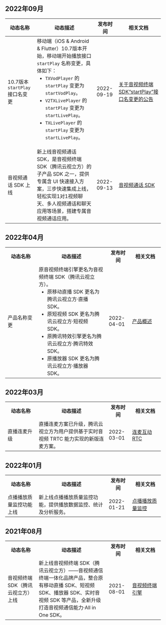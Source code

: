 
## 2022年09月
<table>
<thead>
<tr><th width="20%">动态名称</th><th width="45%">动态描述</th><th width="15%">发布时间</th><th width="20%">相关文档</th>
</tr>
</thead>
<tbody><tr>
<td>10.7版本 <code>startPlay</code> 接口名变更</td>
<td>移动端（iOS &amp; Android &amp; Flutter）10.7版本开始，移动端开始播放接口 <code>startPlay</code> 名称变更，具体如下：<ul style="margin:0">
	<li><code>TXVodPlayer</code> 的 <code>startPlay</code> 变更为 <code>startVodPlay</code>。</li>
	<li><code>V2TXLivePlayer</code> 的 <code>startPlay</code> 变更为 <code>startLivePlay</code>。</li>
	<li><code>TXLivePlayer</code> 的 <code>startPlay</code> 变更为 <code>startLivePlay</code>。</li>
<ul></td>
<td>2022-09-19</td>
<td><a href="https://cloud.tencent.com/document/product/1449/80420">关于音视频终端 SDK“startPlay”接口名变更的公告</a></td>
</tr><tr>
<td>音视频通话 SDK 上线</td>
<td>新上线音视频通话 SDK，是音视频终端 SDK（腾讯云视立方）的子产品 SDK 之一，提供专属含 UI 快速接入方案，三步快速集成上线，轻松实现1对1视频聊天、多人视频通话和聊天应用等场景，搭建专属音视频通话应用。</td>
<td>2022-09-13</td>
<td><a href="https://cloud.tencent.com/document/product/1640">音视频通话 SDK</a></td>
</tr>
</tbody></table>

## 2022年04月
<table>
<tr><th width="20%">动态名称</th><th width="45%">动态描述</th><th width="15%">发布时间</th><th width="20%">相关文档</th>
</tr><tr>
<td>产品名称变更</td>
<td>原音视频终端引擎更名为音视频终端 SDK（腾讯云视立方）。<ul style="margin:0"><li>原移动直播 SDK 更名为腾讯云视立方·直播 SDK。</li><li>原短视频 SDK 更名为腾讯云视立方·短视频 SDK。</li><li>原腾讯特效引擎更名为腾讯云视立方·腾讯特效 SDK。</li><li>原播放器 SDK 更名为腾讯云视立方·播放器 SDK。</li></ul></td>
<td>2022-04-01</td>
<td><a href="https://cloud.tencent.com/document/product/1449/56924">产品概述</a></td>
</tr>
</tbody></table>

## 2022年03月
<table>
<tr><th width="20%">动态名称</th><th width="45%">动态描述</th><th width="15%">发布时间</th><th width="20%">相关文档</th>
</tr><tr>
<td>直播连麦升级</td>
<td>直播连麦方案已升级，腾讯云视立方为用户提供基于实时音视频 TRTC 能力实现的新版连麦方案。</td>
<td>2022-03-01</td>
<td><a href="https://cloud.tencent.com/document/product/1449/68076">连麦互动 RTC</a></td>
</tr>
</tbody></table>

## 2022年01月

<table>
<tr><th width="20%">动态名称</th><th width="45%">动态描述</th><th width="15%">发布时间</th><th width="20%">相关文档</th>
</tr><tr>
<td>点播播放质量监控功能上线</td>
<td>新上线点播播放质量监控功能，提供播放数据监控、统计及分析服务。</td>
<td>2022-01-21</td>
<td><a href="https://cloud.tencent.com/document/product/1449/68147">点播播放质量监控</a></td>
</tr></table>


## 2021年08月

<table>
<tr><th width="20%">动态名称</th><th width="45%">动态描述</th><th width="15%">发布时间</th><th width="20%">相关文档</th>
</tr><tr>
<td>音视频终端 SDK（腾讯云视立方）上线</td>
<td>新上线音视频终端 SDK（腾讯云视立方）——音视频通信终端一体化品牌产品，整合原有移动直播 SDK、短视频 SDK、播放器 SDK、实时音视频 SDK 等产品，全新升级打造音视频通信能力·All in One SDK。</td>
<td>2021-08-01</td>
<td><a href="https://cloud.tencent.com/document/product/1449/56924">音视频终端引擎</a></td>
</tr></table>
